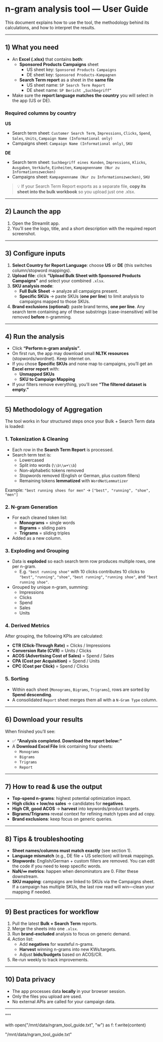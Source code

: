 # n-gram analysis tool — User Guide

This document explains how to use the tool, the methodology behind its calculations, and how to interpret the results.

---

## 1) What you need
- An **Excel (.xlsx)** that contains **both**:
  - **Sponsored Products Campaigns** sheet  
    - US sheet key: `Sponsored Products Campaigns`  
    - DE sheet key: `Sponsored Products-Kampagnen`
  - **Search Term report** as a sheet in the **same file**  
    - US sheet name: `SP Search Term Report`  
    - DE sheet name: `SP Bericht „Suchbegriff“`
- Make sure the **report language matches the country** you will select in the app (US or DE).

### Required columns by country

**US**
- Search term sheet: `Customer Search Term`, `Impressions`, `Clicks`, `Spend`, `Sales`, `Units`, `Campaign Name (Informational only)`
- Campaigns sheet: `Campaign Name (Informational only)`, `SKU`

**DE**
- Search term sheet: `Suchbegriff eines Kunden`, `Impressions`, `Klicks`, `Ausgaben`, `Verkäufe`, `Einheiten`, `Kampagnenname (Nur zu Informationszwecken)`
- Campaigns sheet: `Kampagnenname (Nur zu Informationszwecken)`, `SKU`

> 💡 If your Search Term Report exports as a separate file, **copy its sheet into the bulk workbook** so you upload just one .xlsx.

---

## 2) Launch the app
1. Open the Streamlit app.
2. You’ll see the logo, title, and a short description with the required report screenshot.

---

## 3) Configure inputs
1. **Select Country for Report Language**: choose **US** or **DE** (this switches column/stopword mappings).
2. **Upload file**: click **“Upload Bulk Sheet with Sponsored Products Campaigns”** and select your combined `.xlsx`.
3. **SKU analysis mode**:
   - **Full Bulk Sheet** → analyze all campaigns present.
   - **Specific SKUs** → paste SKUs (**one per line**) to limit analysis to campaigns mapped to those SKUs.
4. **Brand exclusions (optional)**: paste brand terms, **one per line**. Any search term containing any of these substrings (case-insensitive) will be removed **before** n-gramming.

---

## 4) Run the analysis
- Click **“Perform n-gram analysis”**.
- On first run, the app may download small **NLTK resources** (stopwords/wordnet). Keep internet on.
- If you chose **Specific SKUs** and none map to campaigns, you’ll get an **Excel error report** with:
  - **Unmapped SKUs**
  - **SKU to Campaign Mapping**
- If your filters remove everything, you’ll see **“The filtered dataset is empty.”**

---

## 5) Methodology of Aggregation

The tool works in four structured steps once your Bulk + Search Term data is loaded:

### 1. Tokenization & Cleaning
- Each row in the **Search Term Report** is processed.
- Search term text is:
  - Lowercased  
  - Split into words (`\\b\\w+\\b`)  
  - Non-alphabetic tokens removed  
  - Stopwords removed (English or German, plus custom fillers)  
  - Remaining tokens **lemmatized** with `WordNetLemmatizer`

Example: `"best running shoes for men"` → `["best", "running", "shoe", "men"]`

### 2. N-gram Generation
- For each cleaned token list:
  - **Monograms** = single words  
  - **Bigrams** = sliding pairs  
  - **Trigrams** = sliding triples
- Added as a new column.

### 3. Exploding and Grouping
- Data is **exploded** so each search term row produces multiple rows, one per n-gram.  
  - E.g. `"best running shoe"` with 10 clicks contributes 10 clicks to `"best"`, `"running"`, `"shoe"`, `"best running"`, `"running shoe"`, and `"best running shoe"`.
- Grouped by unique n-gram, summing:  
  - Impressions  
  - Clicks  
  - Spend  
  - Sales  
  - Units

### 4. Derived Metrics
After grouping, the following KPIs are calculated:

- **CTR (Click-Through Rate)** = Clicks / Impressions  
- **Conversion Rate (CVR)** = Units / Clicks  
- **ACOS (Advertising Cost of Sales)** = Spend / Sales  
- **CPA (Cost per Acquisition)** = Spend / Units  
- **CPC (Cost per Click)** = Spend / Clicks  

### 5. Sorting
- Within each sheet (`Monograms`, `Bigrams`, `Trigrams`), rows are sorted by **Spend descending**.
- A consolidated `Report` sheet merges them all with a `N-Gram Type` column.

---

## 6) Download your results
When finished you’ll see:
- ✅ **“Analysis completed. Download the report below:”**
- A **Download Excel File** link containing four sheets:
  - `Monograms`
  - `Bigrams`
  - `Trigrams`
  - `Report`

---

## 7) How to read & use the output
- **Top-spend n-grams**: highest potential optimization impact.
- **High clicks + low/no sales** → candidates for **negatives**.
- **High CR, good ACOS** → **harvest** into keywords/product targets.
- **Bigrams/Trigrams** reveal context for refining match types and ad copy.
- **Brand exclusions**: keep focus on generic queries.

---

## 8) Tips & troubleshooting
- **Sheet names/columns must match exactly** (see section 1).
- **Language mismatch** (e.g., DE file + US selection) will break mappings.
- **Stopwords**: English/German + custom fillers are removed. You can edit the code if you need to keep specific words.
- **NaN/∞ metrics**: happen when denominators are 0. Filter these downstream.
- **SKU mapping**: campaigns are linked to SKUs via the Campaigns sheet. If a campaign has multiple SKUs, the last row read will win—clean your mapping if needed.

---

## 9) Best practices for workflow
1. Pull the latest **Bulk + Search Term** reports.
2. Merge the sheets into one `.xlsx`.
3. Run **brand-excluded** analysis to focus on generic demand.
4. Action list:
   - Add **negatives** for wasteful n-grams.
   - **Harvest** winning n-grams into new KWs/targets.
   - Adjust **bids/budgets** based on ACOS/CR.
5. Re-run weekly to track improvements.

---

## 10) Data privacy
- The app processes data **locally** in your browser session.  
- Only the files you upload are used.  
- No external APIs are called for your campaign data.

---
"""

with open("/mnt/data/ngram_tool_guide.txt", "w") as f:
    f.write(content)

"/mnt/data/ngram_tool_guide.txt"
